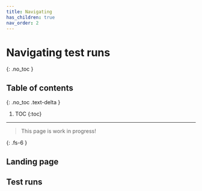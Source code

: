 ```yaml
---
title: Navigating
has_children: true
nav_order: 2
---
```


# Navigating test runs
{: .no_toc }

## Table of contents
{: .no_toc .text-delta }

1. TOC
{:toc}

---


> This page is work in progress!

{: .fs-6 }

## Landing page

## Test runs 
